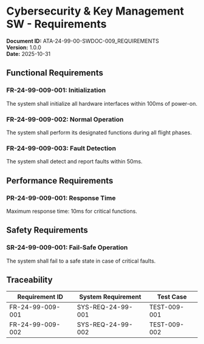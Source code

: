 # Cybersecurity & Key Management SW - Requirements

**Document ID:** ATA-24-99-00-SWDOC-009_REQUIREMENTS  
**Version:** 1.0.0  
**Date:** 2025-10-31

## Functional Requirements

### FR-24-99-009-001: Initialization
The system shall initialize all hardware interfaces within 100ms of power-on.

### FR-24-99-009-002: Normal Operation
The system shall perform its designated functions during all flight phases.

### FR-24-99-009-003: Fault Detection
The system shall detect and report faults within 50ms.

## Performance Requirements

### PR-24-99-009-001: Response Time
Maximum response time: 10ms for critical functions.

## Safety Requirements

### SR-24-99-009-001: Fail-Safe Operation
The system shall fail to a safe state in case of critical faults.

## Traceability

| Requirement ID | System Requirement | Test Case |
|----------------|-------------------|-----------|
| FR-24-99-009-001 | SYS-REQ-24-99-001 | TEST-009-001 |
| FR-24-99-009-002 | SYS-REQ-24-99-002 | TEST-009-002 |
